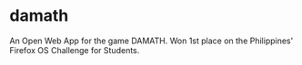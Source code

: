 damath
======

An Open Web App for the game DAMATH. Won 1st place on the Philippines' Firefox OS Challenge for Students.
